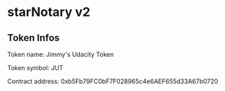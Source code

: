 
# starNotary v2

## Token Infos
Token name: Jimmy's Udacity Token

Token symbol: JUT

Contract address: 0xb5Fb79FC0bF7F028965c4e6AEF655d33A67b0720
